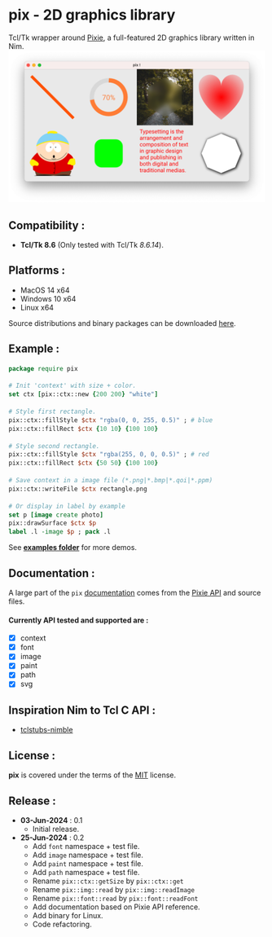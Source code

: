 pix - 2D graphics library
================
Tcl/Tk wrapper around [Pixie](https://github.com/treeform/pixie), a full-featured 2D graphics library written in Nim.
![Photo gallery](examples/pix.png)

Compatibility :
-------------------------
- **Tcl/Tk 8.6** (Only tested with Tcl/Tk _8.6.14_).

Platforms :
-------------------------
- MacOS 14 x64
- Windows 10 x64
- Linux x64

Source distributions and binary packages can be downloaded [here](https://github.com/nico-robert/pix/releases).

Example :
-------------------------
```tcl
package require pix

# Init 'context' with size + color.
set ctx [pix::ctx::new {200 200} "white"]

# Style first rectangle.
pix::ctx::fillStyle $ctx "rgba(0, 0, 255, 0.5)" ; # blue
pix::ctx::fillRect $ctx {10 10} {100 100}

# Style second rectangle.
pix::ctx::fillStyle $ctx "rgba(255, 0, 0, 0.5)" ; # red
pix::ctx::fillRect $ctx {50 50} {100 100}

# Save context in a image file (*.png|*.bmp|*.qoi|*.ppm)
pix::ctx::writeFile $ctx rectangle.png

# Or display in label by example
set p [image create photo]
pix::drawSurface $ctx $p
label .l -image $p ; pack .l

```
See **[examples folder](/examples)** for more demos.

Documentation :
-------------------------
A large part of the `pix` [documentation](http://htmlpreview.github.io/?https://github.com/nico-robert/pix/blob/master/doc/pix.html) comes from the [Pixie API](https://treeform.github.io/pixie/) and source files. 

#### Currently API tested and supported are :
- [x] context
- [x] font
- [x] image
- [x] paint
- [x] path
- [x] svg

Inspiration Nim to Tcl C API :
-------------------------
- [tclstubs-nimble](https://github.com/mpcjanssen/tclstubs-nimble)

License :
-------------------------
**pix** is covered under the terms of the [MIT](LICENSE) license.

Release :
-------------------------
*  **03-Jun-2024** : 0.1
    - Initial release.
*  **25-Jun-2024** : 0.2
    - Add `font` namespace + test file.
    - Add `image` namespace + test file.
    - Add `paint` namespace + test file.
    - Add `path` namespace + test file.
    - Rename `pix::ctx::getSize` by `pix::ctx::get` 
    - Rename `pix::img::read` by `pix::img::readImage`
    - Rename `pix::font::read` by `pix::font::readFont`
    - Add documentation based on Pixie API reference.
    - Add binary for Linux.
    - Code refactoring.
